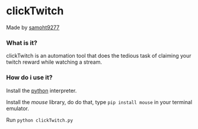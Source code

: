 # clickTwitch
Made by [samoht9277](https://github.com/samoht9277)

### What is it?
clickTwitch is an automation tool that does the tedious task of claiming your twitch reward while watching a stream.

### How do i use it?
Install the [python](https://www.python.org/downloads/) interpreter.

Install the *mouse* library, do do that, type `pip install mouse` in your terminal emulator.

Run `python clickTwitch.py`
